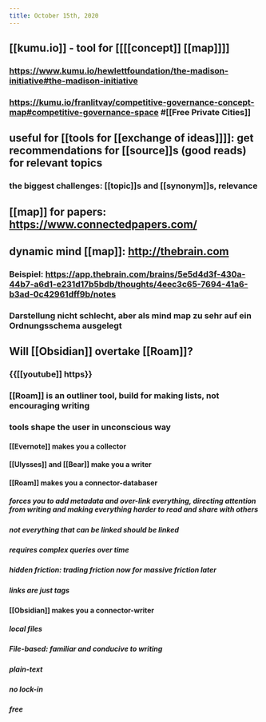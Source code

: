 ```yaml
---
title: October 15th, 2020
---
```


## [[kumu.io]] - tool for [[[[concept]] [[map]]]]
### https://www.kumu.io/hewlettfoundation/the-madison-initiative#the-madison-initiative

### https://kumu.io/franlitvay/competitive-governance-concept-map#competitive-governance-space #[[Free Private Cities]]

## useful for [[tools for [[exchange of ideas]]]]: get recommendations for [[source]]s (good reads) for relevant topics
### the biggest challenges: [[topic]]s and [[synonym]]s, relevance

## [[map]] for papers: https://www.connectedpapers.com/

## dynamic mind [[map]]: http://thebrain.com
### Beispiel: https://app.thebrain.com/brains/5e5d4d3f-430a-44b7-a6d1-e231d17b5bdb/thoughts/4eec3c65-7694-41a6-b3ad-0c42961dff9b/notes

### Darstellung nicht schlecht, aber als mind map zu sehr auf ein Ordnungsschema ausgelegt

## Will [[Obsidian]] overtake [[Roam]]?
### {{[[youtube]] https}}

### [[Roam]] is an outliner tool, build for making lists, not encouraging writing

### tools shape the user in unconscious way
#### [[Evernote]] makes you a collector

#### [[Ulysses]] and [[Bear]] make you a writer

#### [[Roam]] makes you a connector-databaser
##### forces you to add metadata and over-link everything, directing attention from writing and making everything harder to read and share with others

##### not everything that can be linked should be linked

##### requires complex queries over time

##### hidden friction: trading friction now for massive friction later

##### links are just tags

#### [[Obsidian]] makes you a connector-writer
##### local files

##### File-based: familiar and conducive to writing

##### plain-text

##### no lock-in

##### free
